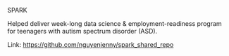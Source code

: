 SPARK

Helped deliver week-long data science & employment-readiness program for teenagers with autism spectrum disorder (ASD).

Link: https://github.com/nguyenjenny/spark_shared_repo
